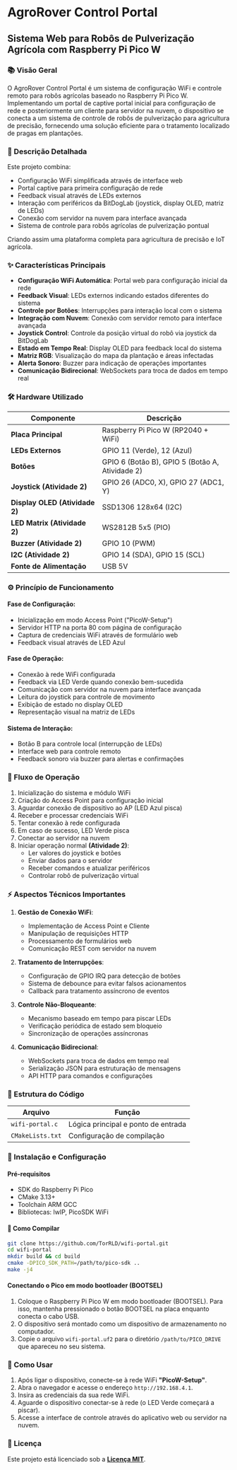 # AgroRover Control Portal

## Sistema Web para Robôs de Pulverização Agrícola com Raspberry Pi Pico W

### 📚 Visão Geral

O AgroRover Control Portal é um sistema de configuração WiFi e controle remoto para robôs agrícolas baseado no Raspberry Pi Pico W. Implementando um portal de captive portal inicial para configuração de rede e posteriormente um cliente para servidor na nuvem, o dispositivo se conecta a um sistema de controle de robôs de pulverização para agricultura de precisão, fornecendo uma solução eficiente para o tratamento localizado de pragas em plantações.

### 🔎 Descrição Detalhada

Este projeto combina:

- Configuração WiFi simplificada através de interface web
- Portal captive para primeira configuração de rede
- Feedback visual através de LEDs externos
- Interação com periféricos da BitDogLab (joystick, display OLED, matriz de LEDs)
- Conexão com servidor na nuvem para interface avançada
- Sistema de controle para robôs agrícolas de pulverização pontual

Criando assim uma plataforma completa para agricultura de precisão e IoT agrícola.

### ✨ Características Principais

- **Configuração WiFi Automática**: Portal web para configuração inicial da rede
- **Feedback Visual**: LEDs externos indicando estados diferentes do sistema
- **Controle por Botões**: Interrupções para interação local com o sistema
- **Integração com Nuvem**: Conexão com servidor remoto para interface avançada
- **Joystick Control**: Controle da posição virtual do robô via joystick da BitDogLab
- **Estado em Tempo Real**: Display OLED para feedback local do sistema
- **Matriz RGB**: Visualização do mapa da plantação e áreas infectadas
- **Alerta Sonoro**: Buzzer para indicação de operações importantes
- **Comunicação Bidirecional**: WebSockets para troca de dados em tempo real

### 🛠️ Hardware Utilizado

| Componente                            | Descrição                                       |
| ------------------------------------- | ------------------------------------------------- |
| **Placa Principal**             | Raspberry Pi Pico W (RP2040 + WiFi)               |
| **LEDs Externos**               | GPIO 11 (Verde), 12 (Azul)                        |
| **Botões**                     | GPIO 6 (Botão B), GPIO 5 (Botão A, Atividade 2) |
| **Joystick (Atividade 2)**      | GPIO 26 (ADC0, X), GPIO 27 (ADC1, Y)              |
| **Display OLED (Atividade 2)** | SSD1306 128x64 (I2C)                              |
| **LED Matrix (Atividade 2)**   | WS2812B 5x5 (PIO)                                 |
| **Buzzer (Atividade 2)**       | GPIO 10 (PWM)                                     |
| **I2C (Atividade 2)**          | GPIO 14 (SDA), GPIO 15 (SCL)                      |
| **Fonte de Alimentação**      | USB 5V                                            |

### ⚙️ Princípio de Funcionamento

#### Fase de Configuração:

- Inicialização em modo Access Point ("PicoW-Setup")
- Servidor HTTP na porta 80 com página de configuração
- Captura de credenciais WiFi através de formulário web
- Feedback visual através de LED Azul

#### Fase de Operação:

- Conexão à rede WiFi configurada
- Feedback via LED Verde quando conexão bem-sucedida
- Comunicação com servidor na nuvem para interface avançada
- Leitura do joystick para controle de movimento
- Exibição de estado no display OLED
- Representação visual na matriz de LEDs

#### Sistema de Interação:

- Botão B para controle local (interrupção de LEDs)
- Interface web para controle remoto
- Feedback sonoro via buzzer para alertas e confirmações

### 🔄 Fluxo de Operação

1. Inicialização do sistema e módulo WiFi
2. Criação do Access Point para configuração inicial
3. Aguardar conexão de dispositivo ao AP (LED Azul pisca)
4. Receber e processar credenciais WiFi
5. Tentar conexão à rede configurada
6. Em caso de sucesso, LED Verde pisca
7. Conectar ao servidor na nuvem
8. Iniciar operação normal **(Atividade 2)**:
   - Ler valores do joystick e botões
   - Enviar dados para o servidor
   - Receber comandos e atualizar periféricos
   - Controlar robô de pulverização virtual

### ⚡ Aspectos Técnicos Importantes

1. **Gestão de Conexão WiFi**:

   - Implementação de Access Point e Cliente
   - Manipulação de requisições HTTP
   - Processamento de formulários web
   - Comunicação REST com servidor na nuvem
2. **Tratamento de Interrupções**:

   - Configuração de GPIO IRQ para detecção de botões
   - Sistema de debounce para evitar falsos acionamentos
   - Callback para tratamento assíncrono de eventos
3. **Controle Não-Bloqueante**:

   - Mecanismo baseado em tempo para piscar LEDs
   - Verificação periódica de estado sem bloqueio
   - Sincronização de operações assíncronas
4. **Comunicação Bidirecional**:

   - WebSockets para troca de dados em tempo real
   - Serialização JSON para estruturação de mensagens
   - API HTTP para comandos e configurações

### 🧩 Estrutura do Código

| Arquivo            | Função                             |
| ------------------ | ------------------------------------ |
| `wifi-portal.c`  | Lógica principal e ponto de entrada |
| `CMakeLists.txt` | Configuração de compilação       |

### 🚀 Instalação e Configuração

#### Pré-requisitos

- SDK do Raspberry Pi Pico
- CMake 3.13+
- Toolchain ARM GCC
- Bibliotecas: lwIP, PicoSDK WiFi

#### 🔧 Como Compilar

```bash
git clone https://github.com/TorRLD/wifi-portal.git
cd wifi-portal
mkdir build && cd build
cmake -DPICO_SDK_PATH=/path/to/pico-sdk ..
make -j4
```

#### Conectando o Pico em modo bootloader (BOOTSEL)

1. Coloque o Raspberry Pi Pico W em modo bootloader (BOOTSEL). Para isso, mantenha pressionado o botão BOOTSEL na placa enquanto conecta o cabo USB.
2. O dispositivo será montado como um dispositivo de armazenamento no computador.
3. Copie o arquivo `wifi-portal.uf2` para o diretório `/path/to/PICO_DRIVE` que apareceu no seu sistema.

### 📱 Como Usar

1. Após ligar o dispositivo, conecte-se à rede WiFi **"PicoW-Setup"**.
2. Abra o navegador e acesse o endereço `http://192.168.4.1`.
3. Insira as credenciais da sua rede WiFi.
4. Aguarde o dispositivo conectar-se à rede (o LED Verde começará a piscar).
5. Acesse a interface de controle através do aplicativo web ou servidor na nuvem.

### 📄 Licença

Este projeto está licenciado sob a **[Licença MIT](LICENSE)**.
